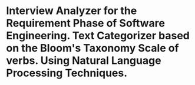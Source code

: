 Interview Analyzer for the Requirement Phase of Software Engineering.
Text Categorizer based on the Bloom's Taxonomy Scale of verbs.
Using Natural Language Processing Techniques.
=====
